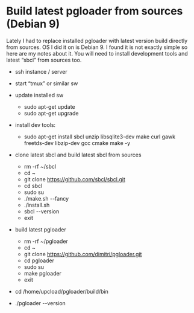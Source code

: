 # Build latest pgloader from sources (Debian 9)

Lately I had to replace installed pgloader with latest version build directly from sources. OS I did it on is Debian 9.
I found it is not exactly simple so here are my notes about it. You will need to install development tools and latest “sbcl” from sources too.

* ssh instance / server
* start “tmux” or similar sw
* update installed sw
  * sudo apt-get update
  * sudo apt-get upgrade

* install dev tools:
  * sudo apt-get install sbcl unzip libsqlite3-dev make curl gawk freetds-dev libzip-dev gcc cmake make -y

* clone latest sbcl and build latest sbcl from sources
  * rm -rf ~/sbcl
  * cd ~
  * git clone https://github.com/sbcl/sbcl.git
  * cd sbcl
  * sudo su
  * ./make.sh --fancy
  * ./install.sh
  * sbcl --version
  * exit

* build latest pgloader
  * rm -rf ~/pgloader
  * cd ~
  * git clone https://github.com/dimitri/pgloader.git
  * cd pgloader
  * sudo su
  * make pgloader
  * exit

* cd /home/upcload/pgloader/build/bin
* ./pgloader --version
